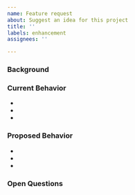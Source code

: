 ```yaml
---
name: Feature request
about: Suggest an idea for this project
title: ''
labels: enhancement
assignees: ''

---
```


### Background


### Current Behavior

  -
  -
  -

### Proposed Behavior

  -
  -
  -

### Open Questions
